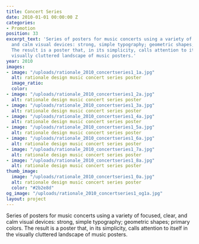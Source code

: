 ```yaml
---
title: Concert Series
date: 2010-01-01 00:00:00 Z
categories:
- Promotion
position: 33
excerpt_text: 'Series of posters for music concerts using a variety of focused, clear,
  and calm visual devices: strong, simple typography; geometric shapes; primary colors.
  The result is a poster that, in its simplicity, calls attention to itself in the
  visually cluttered landscape of music posters.'
year: 2010
images:
- image: "/uploads/rationale_2010_concertseries1_1a.jpg"
  alt: rationale design music concert series poster
  image_ratio: 
  color: 
- image: "/uploads/rationale_2010_concertseries1_2a.jpg"
  alt: rationale design music concert series poster
- image: "/uploads/rationale_2010_concertseries1_3a.jpg"
  alt: rationale design music concert series poster
- image: "/uploads/rationale_2010_concertseries1_4a.jpg"
  alt: rationale design music concert series poster
- image: "/uploads/rationale_2010_concertseries1_5a.jpg"
  alt: rationale design music concert series poster
- image: "/uploads/rationale_2010_concertseries1_6a.jpg"
  alt: rationale design music concert series poster
- image: "/uploads/rationale_2010_concertseries1_7a.jpg"
  alt: rationale design music concert series poster
- image: "/uploads/rationale_2010_concertseries1_8a.jpg"
  alt: rationale design music concert series poster
thumb_image:
  image: "/uploads/rationale_2010_concertseries1_0a.jpg"
  alt: rationale design music concert series poster
  color: "#2b2e8d"
og_image: "/uploads/rationale_2010_concertseries1_og1a.jpg"
layout: project
---
```


Series of posters for music concerts using a variety of focused, clear, and calm visual devices: strong, simple typography; geometric shapes; primary colors. The result is a poster that, in its simplicity, calls attention to itself in the visually cluttered landscape of music posters.
